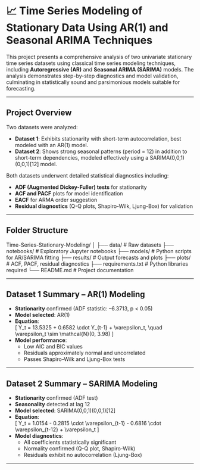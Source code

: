 # 📈 Time Series Modeling of Stationary Data Using AR(1) and Seasonal ARIMA Techniques

This project presents a comprehensive analysis of two univariate stationary time series datasets using classical time series modeling techniques, including **Autoregressive (AR)** and **Seasonal ARIMA (SARIMA)** models. The analysis demonstrates step-by-step diagnostics and model validation, culminating in statistically sound and parsimonious models suitable for forecasting.

---

## Project Overview

Two datasets were analyzed:

- **Dataset 1**: Exhibits stationarity with short-term autocorrelation, best modeled with an AR(1) model.
- **Dataset 2**: Shows strong seasonal patterns (period = 12) in addition to short-term dependencies, modeled effectively using a SARIMA(0,0,1)(0,0,1)[12] model.

Both datasets underwent detailed statistical diagnostics including:

- **ADF (Augmented Dickey-Fuller) tests** for stationarity
- **ACF and PACF** plots for model identification
- **EACF** for ARMA order suggestion
- **Residual diagnostics** (Q-Q plots, Shapiro-Wilk, Ljung-Box) for validation

---

## Folder Structure
Time-Series-Stationary-Modeling/
│
├── data/ # Raw datasets
├── notebooks/ # Exploratory Jupyter notebooks
├── models/ # Python scripts for AR/SARIMA fitting
├── results/ # Output forecasts and plots
├── plots/ # ACF, PACF, residual diagnostics
├── requirements.txt # Python libraries required
└── README.md # Project documentation


---

##  Dataset 1 Summary – AR(1) Modeling

- **Stationarity** confirmed (ADF statistic: –6.3713, p < 0.05)
- **Model selected**: AR(1)
- **Equation**:  
  \[
  Y_t = 13.5325 + 0.6582 \cdot Y_{t-1} + \varepsilon_t, \quad \varepsilon_t \sim \mathcal{N}(0, 3.98)
  \]
- **Model performance**:
  - Low AIC and BIC values
  - Residuals approximately normal and uncorrelated
  - Passes Shapiro-Wilk and Ljung-Box tests

---

##  Dataset 2 Summary – SARIMA Modeling

- **Stationarity** confirmed (ADF test)
- **Seasonality** detected at lag 12
- **Model selected**: SARIMA(0,0,1)(0,0,1)[12]
- **Equation**:  
  \[
  Y_t = 1.0154 - 0.2815 \cdot \varepsilon_{t-1} - 0.6816 \cdot \varepsilon_{t-12} + \varepsilon_t
  \]
- **Model diagnostics**:
  - All coefficients statistically significant
  - Normality confirmed (Q-Q plot, Shapiro-Wilk)
  - Residuals exhibit no autocorrelation (Ljung-Box)

---



